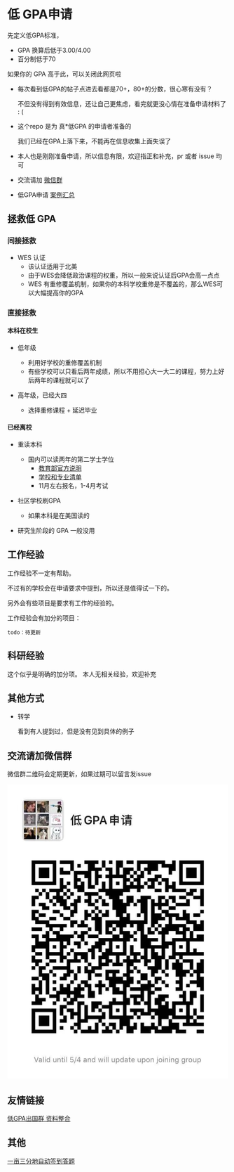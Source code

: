 # 低 GPA申请

先定义低GPA标准，

 - GPA 换算后低于3.00/4.00
 - 百分制低于70
 
如果你的 GPA 高于此，可以关闭此网页啦


* 每次看到低GPA的帖子点进去看都是70+，80+的分数，很心寒有没有？

  不但没有得到有效信息，还让自己更焦虑，看完就更没心情在准备申请材料了 : ( 
  
* 这个repo 是为 真*低GPA 的申请者准备的

  我们已经在GPA上落下来，不能再在信息收集上面失误了

* 本人也是刚刚准备申请，所以信息有限，欢迎指正和补充，pr 或者 issue 均可

* 交流请加 [微信群](assets/wechat_group.jpg)

* 低GPA申请 [案例汇总](sample.md)

## 拯救低 GPA 

### 间接拯救

* WES 认证
  - 该认证适用于北美
  - 由于WES会降低政治课程的权重，所以一般来说认证后GPA会高一点点
  - WES 有重修覆盖机制，如果你的本科学校重修是不覆盖的，那么WES可以大幅提高你的GPA
  

### 直接拯救
#### 本科在校生

* 低年级
  - 利用好学校的重修覆盖机制
  - 有些学校可以只看后两年成绩，所以不用担心大一大二的课程，努力上好后两年的课程就可以了
  
* 高年级，已经大四
  - 选择重修课程 + 延迟毕业


#### 已经离校

* 重读本科
  - 国内可以读两年的第二学士学位
    - [教育部官方说明](http://www.moe.gov.cn/srcsite/A08/moe_1034/s3883/202007/t20200710_471303.html)
    - [学校和专业清单](http://www.moe.gov.cn/srcsite/A08/moe_1034/s3883/202007/W020200710522563093123.docx)
    - 11月左右报名，1-4月考试
  
* 社区学校刷GPA
  - 如果本科是在美国读的

* 研究生阶段的 GPA 一般没用



## 工作经验

工作经验不一定有帮助。

不过有的学校会在申请要求中提到，所以还是值得试一下的。

另外会有些项目是要求有工作的经验的。

工作经验会有加分的项目：
```text
todo：待更新
```


## 科研经验
这个似乎是明确的加分项。
本人无相关经验，欢迎补充


## 其他方式

* 转学

  看到有人提到过，但是没有见到具体的例子


## 交流请加微信群
微信群二维码会定期更新，如果过期可以留言发issue

![](assets/wechat_group.jpg)


## 友情链接
[低GPA出国群 资料整合](https://github.com/jackwener/Low-GPA-Go-Abroad)


## 其他
[一亩三分地自动签到答题](https://github.com/harryhare/1point3acres)


